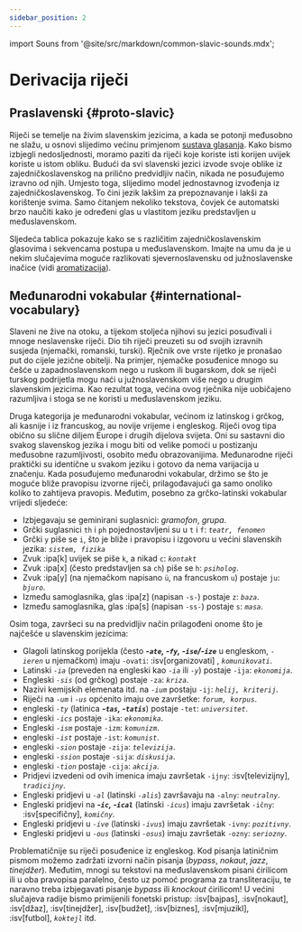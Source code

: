 ```yaml
---
sidebar_position: 2
---
```


import Souns from '@site/src/markdown/common-slavic-sounds.mdx';

# Derivacija riječi

## Praslavenski \{#proto-slavic}

Riječi se temelje na živim slavenskim jezicima, a kada se potonji međusobno ne slažu, u osnovi slijedimo većinu primjenom [sustava glasanja][1]. Kako bismo izbjegli nedosljednosti, moramo paziti da riječi koje koriste isti korijen uvijek koriste u istom obliku. Budući da svi slavenski jezici izvode svoje oblike iz zajedničkoslavenskog na prilično predvidljiv način, nikada ne posuđujemo izravno od njih. Umjesto toga, slijedimo model jednostavnog izvođenja iz zajedničkoslavenskog. To čini jezik lakšim za prepoznavanje i lakši za korištenje svima. Samo čitanjem nekoliko tekstova, čovjek će automatski brzo naučiti kako je određeni glas u vlastitom jeziku predstavljen u međuslavenskom.

Sljedeća tablica pokazuje kako se s različitim zajedničkoslavenskim glasovima i sekvencama postupa u međuslavenskom. Imajte na umu da je u nekim slučajevima moguće razlikovati sjevernoslavensku od južnoslavenske inačice (vidi [aromatizacija][2]).

<Souns />

## Međunarodni vokabular \{#international-vocabulary}

Slaveni ne žive na otoku, a tijekom stoljeća njihovi su jezici posuđivali i mnoge neslavenske riječi. Dio tih riječi preuzeti su od svojih izravnih susjeda (njemački, romanski, turski). Rječnik ove vrste rijetko je pronašao put do cijele jezične obitelji. Na primjer, njemačke posuđenice mnogo su češće u zapadnoslavenskom nego u ruskom ili bugarskom, dok se riječi turskog podrijetla mogu naći u južnoslavenskom više nego u drugim slavenskim jezicima. Kao rezultat toga, većina ovog rječnika nije uobičajeno razumljiva i stoga se ne koristi u međuslavenskom jeziku.

Druga kategorija je međunarodni vokabular, većinom iz latinskog i grčkog, ali kasnije i iz francuskog, au novije vrijeme i engleskog. Riječi ovog tipa obično su slične diljem Europe i drugih dijelova svijeta. Oni su sastavni dio svakog slavenskog jezika i mogu biti od velike pomoći u postizanju međusobne razumljivosti, osobito među obrazovanijima. Međunarodne riječi praktički su identične u svakom jeziku i gotovo da nema varijacija u značenju. Kada posuđujemo međunarodni vokabular, držimo se što je moguće bliže pravopisu izvorne riječi, prilagođavajući ga samo onoliko koliko to zahtijeva pravopis. Međutim, posebno za grčko-latinski vokabular vrijedi sljedeće:

- Izbjegavaju se geminirani suglasnici: _gramofon_, _grupa_.
- Grčki suglasnici `th` i `ph` pojednostavljeni su u `t` i `f`: _`teatr, fenomen`_
- Grčki `y` piše se `i`, što je bliže i pravopisu i izgovoru u većini slavenskih jezika: _`sistem, fizika`_
- Zvuk :ipa[k] uvijek se piše `k`, a nikad `c`: _`kontakt`_
- Zvuk :ipa[x] (često predstavljen sa `ch`) piše se `h`: _`psiholog`_.
- Zvuk :ipa[y] (na njemačkom napisano `ü`, na francuskom `u`) postaje `ju`: _`bjuro`_.
- Između samoglasnika, glas :ipa[z] (napisan `-s-`) postaje `z`: _`baza`_.
- Između samoglasnika, glas :ipa[s] (napisan `-ss-`) postaje `s`: _`masa`_.

Osim toga, završeci su na predvidljiv način prilagođeni onome što je najčešće u slavenskim jezicima:

- Glagoli latinskog porijekla (često _**-`ate`, -`fy`, -`ise`/-`ize`**_ u engleskom, _`-ieren`_ u njemačkom) imaju `-ovati`: :isv[organizovati] , _`komunikovati`_.
- Latinski _`-ia`_ (preveden na engleski kao _`-ia`_ ili _`-y`_) postaje `-ija`: _`ekonomija`_.
- Engleski _`-sis`_ (od grčkog) postaje `-za`: _`kriza`_.
- Nazivi kemijskih elemenata itd. na _`-ium`_ postaju `-ij`: _`helij, kriterij`_.
- Riječi na _`-um`_ i _`-us`_ općenito imaju ove završetke: _`forum, korpus`_.
- engleski _`-ty`_ (latinica _**-`tas`, -`tatis`**_) postaje `-tet`: _`universitet`_.
- engleski _`-ics`_ postaje `-ika`: _`ekonomika`_.
- Engleski _`-ism`_ postaje `-izm`: _`komunizm`_.
- engleski _`-ist`_ postaje `-ist`: _`komunist`_.
- engleski _`-sion`_ postaje `-zija`: _`televizija`_.
- engleski _`-ssion`_ postaje `-sija`: _`diskusija`_.
- engleski _`-tion`_ postaje `-cija`: _`akcija`_.
- Pridjevi izvedeni od ovih imenica imaju završetak `-ijny`: :isv[televizijny], _`tradicijny`_.
- Engleski pridjevi u _`-al`_ (latinski _`-alis`_) završavaju na `-alny`: _`neutralny`_.
- Engleski pridjevi na _**-`ic`, -`ical`**_ (latinski _`-icus`_) imaju završetak `-ičny`: :isv[specifičny], _`komičny`_.
- Engleski pridjevi u _`-ive`_ (latinski _`-ivus`_) imaju završetak `-ivny`: _`pozitivny`_.
- Engleski pridjevi u _`-ous`_ (latinski _`-osus`_) imaju završetak `-ozny`: _`seriozny`_.

Problematičnije su riječi posuđenice iz engleskog. Kod pisanja latiničnim pismom možemo zadržati izvorni način pisanja (_bypass_, _nokaut_, _jazz_, _tinejdžer_). Međutim, mnogi su tekstovi na međuslavenskom pisani ćirilicom ili u oba pravopisa paralelno, često uz pomoć programa za transliteraciju, te naravno treba izbjegavati pisanje _bypass_ ili _knockout_ ćirilicom! U većini slučajeva radije bismo primijenili fonetski pristup: :isv[bajpas], :isv[nokaut], :isv[džaz], :isv[tinejdžer], :isv[budžet], :isv[biznes], :isv[mjuzikl], :isv[futbol],  _`koktejl`_ itd.

[1]: ../introduction/design-criteria.md#vocabulary

[2]: flavourisation.md

